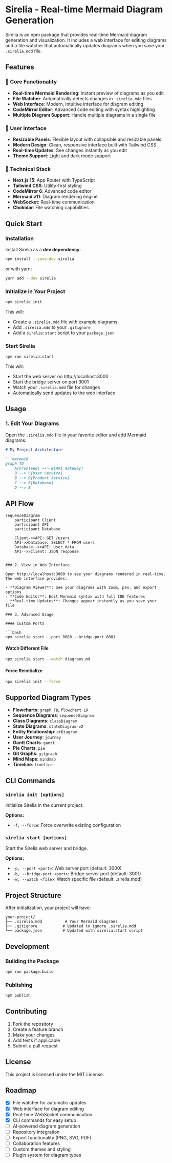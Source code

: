 # Sirelia - Real-time Mermaid Diagram Generation

Sirelia is an npm package that provides real-time Mermaid diagram generation and visualization. It includes a web interface for editing diagrams and a file watcher that automatically updates diagrams when you save your `.sirelia.mdd` file.

## Features

### 🎯 Core Functionality
- **Real-time Mermaid Rendering**: Instant preview of diagrams as you edit
- **File Watcher**: Automatically detects changes in `.sirelia.mdd` files
- **Web Interface**: Modern, intuitive interface for diagram editing
- **CodeMirror Editor**: Advanced code editing with syntax highlighting
- **Multiple Diagram Support**: Handle multiple diagrams in a single file

### 🎨 User Interface
- **Resizable Panels**: Flexible layout with collapsible and resizable panels
- **Modern Design**: Clean, responsive interface built with Tailwind CSS
- **Real-time Updates**: See changes instantly as you edit
- **Theme Support**: Light and dark mode support

### 🔧 Technical Stack
- **Next.js 15**: App Router with TypeScript
- **Tailwind CSS**: Utility-first styling
- **CodeMirror 6**: Advanced code editor
- **Mermaid v11**: Diagram rendering engine
- **WebSocket**: Real-time communication
- **Chokidar**: File watching capabilities

## Quick Start

### Installation

Install Sirelia as a **dev dependency**:

```bash
npm install --save-dev sirelia
```

or with yarn:

```bash
yarn add --dev sirelia
```

### Initialize in Your Project

```bash
npx sirelia init
```

This will:
- Create a `.sirelia.mdd` file with example diagrams
- Add `.sirelia.mdd` to your `.gitignore`
- Add a `sirelia:start` script to your `package.json`

### Start Sirelia

```bash
npm run sirelia:start
```

This will:
- Start the web server on http://localhost:3000
- Start the bridge server on port 3001
- Watch your `.sirelia.mdd` file for changes
- Automatically send updates to the web interface

## Usage

### 1. Edit Your Diagrams

Open the `.sirelia.mdd` file in your favorite editor and add Mermaid diagrams:

```markdown
# My Project Architecture

```mermaid
graph TD
    A[Frontend] --> B[API Gateway]
    B --> C[User Service]
    B --> D[Product Service]
    C --> E[Database]
    D --> E
```

## API Flow

```mermaid
sequenceDiagram
    participant Client
    participant API
    participant Database
    
    Client->>API: GET /users
    API->>Database: SELECT * FROM users
    Database-->>API: User data
    API-->>Client: JSON response
```
```

### 2. View in Web Interface

Open http://localhost:3000 to see your diagrams rendered in real-time. The web interface provides:

- **Diagram Viewer**: See your diagrams with zoom, pan, and export options
- **Code Editor**: Edit Mermaid syntax with full IDE features
- **Real-time Updates**: Changes appear instantly as you save your file

### 3. Advanced Usage

#### Custom Ports

```bash
npx sirelia start --port 8080 --bridge-port 8081
```

#### Watch Different File

```bash
npx sirelia start --watch diagrams.md
```

#### Force Reinitialize

```bash
npx sirelia init --force
```

## Supported Diagram Types

- **Flowcharts**: `graph TD`, `flowchart LR`
- **Sequence Diagrams**: `sequenceDiagram`
- **Class Diagrams**: `classDiagram`
- **State Diagrams**: `stateDiagram-v2`
- **Entity Relationship**: `erDiagram`
- **User Journey**: `journey`
- **Gantt Charts**: `gantt`
- **Pie Charts**: `pie`
- **Git Graphs**: `gitgraph`
- **Mind Maps**: `mindmap`
- **Timeline**: `timeline`

## CLI Commands

### `sirelia init [options]`

Initialize Sirelia in the current project.

**Options:**
- `-f, --force`: Force overwrite existing configuration

### `sirelia start [options]`

Start the Sirelia web server and bridge.

**Options:**
- `-p, --port <port>`: Web server port (default: 3000)
- `-b, --bridge-port <port>`: Bridge server port (default: 3001)
- `-w, --watch <file>`: Watch specific file (default: .sirelia.mdd)

## Project Structure

After initialization, your project will have:

```
your-project/
├── .sirelia.mdd          # Your Mermaid diagrams
├── .gitignore           # Updated to ignore .sirelia.mdd
└── package.json         # Updated with sirelia:start script
```

## Development

### Building the Package

```bash
npm run package:build
```

### Publishing

```bash
npm publish
```

## Contributing

1. Fork the repository
2. Create a feature branch
3. Make your changes
4. Add tests if applicable
5. Submit a pull request

## License

This project is licensed under the MIT License.

## Roadmap

- [x] File watcher for automatic updates
- [x] Web interface for diagram editing
- [x] Real-time WebSocket communication
- [x] CLI commands for easy setup
- [ ] AI-powered diagram generation
- [ ] Repository integration
- [ ] Export functionality (PNG, SVG, PDF)
- [ ] Collaboration features
- [ ] Custom themes and styling
- [ ] Plugin system for diagram types
